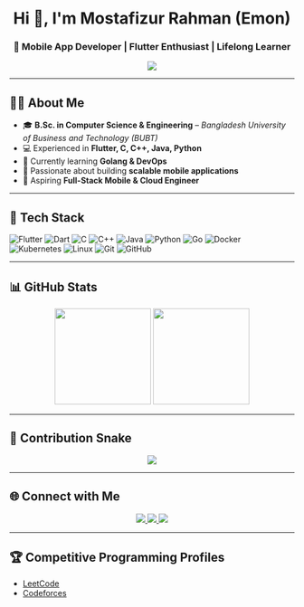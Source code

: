 <h1 align="center">Hi 👋, I'm Mostafizur Rahman (Emon)</h1>
<h3 align="center">🚀 Mobile App Developer | Flutter Enthusiast | Lifelong Learner</h3>

<p align="center">
  <img src="https://readme-typing-svg.herokuapp.com?size=22&duration=3000&color=00BFFF&center=true&vCenter=true&width=600&lines=Mobile+App+Developer;Flutter+Enthusiast;C%2FC%2B%2B%2FJava%2FPython%2FGo;Learning+DevOps+%26+Cloud;Always+Learning+%26+Building+🚀" />
</p>

---

## 👨‍💻 About Me  
- 🎓 **B.Sc. in Computer Science & Engineering** – *Bangladesh University of Business and Technology (BUBT)*  
- 💻 Experienced in **Flutter, C, C++, Java, Python**  
- 🌱 Currently learning **Golang & DevOps**  
- 📱 Passionate about building **scalable mobile applications**  
- 🎯 Aspiring **Full-Stack Mobile & Cloud Engineer**  

---

## 🚀 Tech Stack
![Flutter](https://img.shields.io/badge/Flutter-02569B?style=for-the-badge&logo=flutter&logoColor=white)
![Dart](https://img.shields.io/badge/Dart-0175C2?style=for-the-badge&logo=dart&logoColor=white)
![C](https://img.shields.io/badge/C-00599C?style=for-the-badge&logo=c&logoColor=white)
![C++](https://img.shields.io/badge/C++-00599C?style=for-the-badge&logo=cplusplus&logoColor=white)
![Java](https://img.shields.io/badge/Java-007396?style=for-the-badge&logo=java&logoColor=white)
![Python](https://img.shields.io/badge/Python-3776AB?style=for-the-badge&logo=python&logoColor=white)
![Go](https://img.shields.io/badge/Go-00ADD8?style=for-the-badge&logo=go&logoColor=white)
![Docker](https://img.shields.io/badge/Docker-2496ED?style=for-the-badge&logo=docker&logoColor=white)
![Kubernetes](https://img.shields.io/badge/Kubernetes-326CE5?style=for-the-badge&logo=kubernetes&logoColor=white)
![Linux](https://img.shields.io/badge/Linux-FCC624?style=for-the-badge&logo=linux&logoColor=black)
![Git](https://img.shields.io/badge/Git-F05032?style=for-the-badge&logo=git&logoColor=white)
![GitHub](https://img.shields.io/badge/GitHub-181717?style=for-the-badge&logo=github&logoColor=white)

---

## 📊 GitHub Stats
<p align="center">
  <img src="https://github-readme-stats.vercel.app/api?username=mostafizemon&show_icons=true&theme=radical" height="170px"/>
  <img src="https://github-readme-streak-stats.herokuapp.com/?user=mostafizemon&theme=radical" height="170px"/>
</p>

---

## 🐍 Contribution Snake
<p align="center">
  <img src="https://github.com/mostafizemon/mostafizemon/blob/output/github-contribution-grid-snake.svg" />
</p>

---

## 🌐 Connect with Me
<p align="center">
  <a href="https://www.linkedin.com/in/mostafizur-rahman-emon-342488254/">
    <img src="https://img.shields.io/badge/-LinkedIn-0A66C2?style=for-the-badge&logo=linkedin&logoColor=white">
  </a>
  <a href="mailto:mostafizemon09@gmail.com">
    <img src="https://img.shields.io/badge/-Email-D14836?style=for-the-badge&logo=gmail&logoColor=white">
  </a>
  <a href="https://your-portfolio-link.com">
    <img src="https://img.shields.io/badge/-Portfolio-FF5722?style=for-the-badge&logo=Google-Chrome&logoColor=white">
  </a>
</p>

---

## 🏆 Competitive Programming Profiles
- [LeetCode](https://leetcode.com/your-username)  
- [Codeforces](https://codeforces.com/profile/your-username)  
